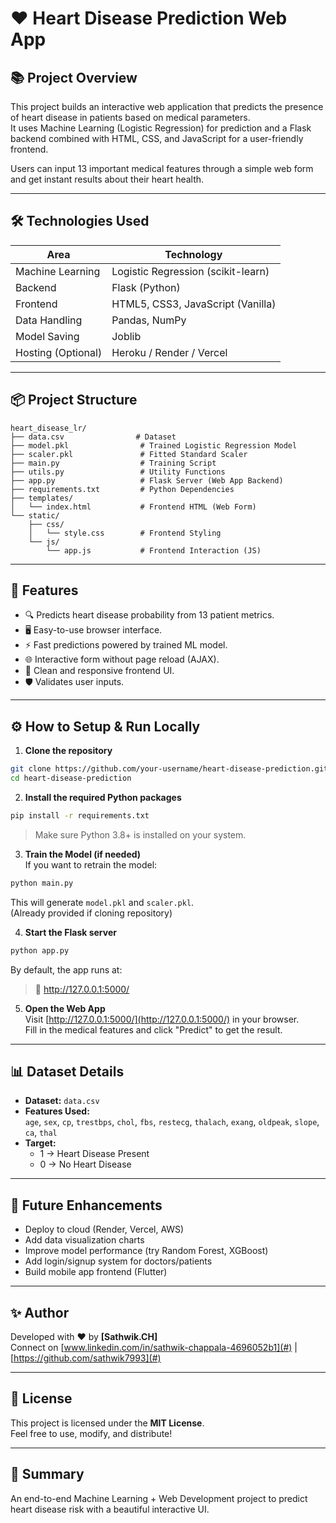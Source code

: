 # ❤️ Heart Disease Prediction Web App

## 📚 Project Overview
This project builds an interactive web application that predicts the presence of heart disease in patients based on medical parameters.  
It uses Machine Learning (Logistic Regression) for prediction and a Flask backend combined with HTML, CSS, and JavaScript for a user-friendly frontend.

Users can input 13 important medical features through a simple web form and get instant results about their heart health.

---

## 🛠️ Technologies Used

| Area              | Technology                       |
|-------------------|----------------------------------|
| Machine Learning  | Logistic Regression (scikit-learn) |
| Backend           | Flask (Python)                   |
| Frontend          | HTML5, CSS3, JavaScript (Vanilla) |
| Data Handling     | Pandas, NumPy                    |
| Model Saving      | Joblib                            |
| Hosting (Optional)| Heroku / Render / Vercel         |

---

## 📦 Project Structure

```
heart_disease_lr/
├── data.csv                # Dataset
├── model.pkl                # Trained Logistic Regression Model
├── scaler.pkl               # Fitted Standard Scaler
├── main.py                  # Training Script
├── utils.py                 # Utility Functions
├── app.py                   # Flask Server (Web App Backend)
├── requirements.txt         # Python Dependencies
├── templates/
│   └── index.html           # Frontend HTML (Web Form)
└── static/
    ├── css/
    │   └── style.css        # Frontend Styling
    └── js/
        └── app.js           # Frontend Interaction (JS)
```

---

## 📝 Features

- 🔍 Predicts heart disease probability from 13 patient metrics.
- 🖥️ Easy-to-use browser interface.
- ⚡ Fast predictions powered by trained ML model.
- 🌐 Interactive form without page reload (AJAX).
- 🎨 Clean and responsive frontend UI.
- 🛡️ Validates user inputs.

---

## ⚙️ How to Setup & Run Locally

1. **Clone the repository**
```bash
git clone https://github.com/your-username/heart-disease-prediction.git
cd heart-disease-prediction
```

2. **Install the required Python packages**
```bash
pip install -r requirements.txt
```
> Make sure Python 3.8+ is installed on your system.

3. **Train the Model (if needed)**  
If you want to retrain the model:
```bash
python main.py
```
This will generate `model.pkl` and `scaler.pkl`.  
(Already provided if cloning repository)

4. **Start the Flask server**
```bash
python app.py
```
By default, the app runs at:
> 🔗 http://127.0.0.1:5000/

5. **Open the Web App**  
Visit [http://127.0.0.1:5000/](http://127.0.0.1:5000/) in your browser.  
Fill in the medical features and click "Predict" to get the result.

---

## 📊 Dataset Details

- **Dataset:** `data.csv`
- **Features Used:**  
  `age`, `sex`, `cp`, `trestbps`, `chol`, `fbs`, `restecg`, `thalach`, `exang`, `oldpeak`, `slope`, `ca`, `thal`
- **Target:**  
  - 1 → Heart Disease Present  
  - 0 → No Heart Disease

---

## 🚀 Future Enhancements

- Deploy to cloud (Render, Vercel, AWS)
- Add data visualization charts
- Improve model performance (try Random Forest, XGBoost)
- Add login/signup system for doctors/patients
- Build mobile app frontend (Flutter)

---

## ✨ Author

Developed with ❤️ by **[Sathwik.CH]**  
Connect on [www.linkedin.com/in/sathwik-chappala-4696052b1](#) | [https://github.com/sathwik7993](#)

---

## 📌 License

This project is licensed under the **MIT License**.  
Feel free to use, modify, and distribute!

---

## 🌟 Summary

An end-to-end Machine Learning + Web Development project to predict heart disease risk with a beautiful interactive UI.
